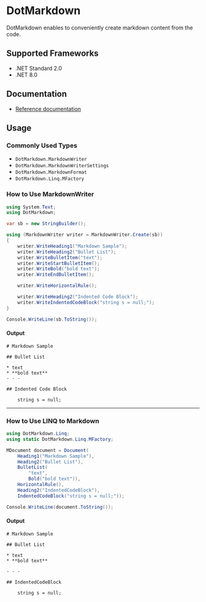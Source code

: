 # DotMarkdown

DotMarkdown enables to conveniently create markdown content from the code.

## Supported Frameworks

* .NET Standard 2.0
* .NET 8.0

## Documentation

* [Reference documentation](https://josefpihrt.github.io/docs/dotmarkdown/api)

## Usage

### Commonly Used Types

* `DotMarkdown.MarkdownWriter`
* `DotMarkdown.MarkdownWriterSettings`
* `DotMarkdown.MarkdownFormat`
* `DotMarkdown.Linq.MFactory`

### How to Use MarkdownWriter

```csharp
using System.Text;
using DotMarkdown;

var sb = new StringBuilder();

using (MarkdownWriter writer = MarkdownWriter.Create(sb))
{
    writer.WriteHeading1("Markdown Sample");
    writer.WriteHeading2("Bullet List");
    writer.WriteBulletItem("text");
    writer.WriteStartBulletItem();
    writer.WriteBold("bold text");
    writer.WriteEndBulletItem();

    writer.WriteHorizontalRule();

    writer.WriteHeading2("Indented Code Block");
    writer.WriteIndentedCodeBlock("string s = null;");
}

Console.WriteLine(sb.ToString());
```

#### Output

```
# Markdown Sample

## Bullet List

* text
* **bold text**
- - -

## Indented Code Block

    string s = null;
```

- - -

### How to Use LINQ to Markdown

```csharp
using DotMarkdown.Linq;
using static DotMarkdown.Linq.MFactory;

MDocument document = Document(
    Heading1("Markdown Sample"),
    Heading2("Bullet List"),
    BulletList(
        "text",
        Bold("bold text")),
    HorizontalRule(),
    Heading2("IndentedCodeBlock"),
    IndentedCodeBlock("string s = null;"));

Console.WriteLine(document.ToString());
```

#### Output

```
# Markdown Sample

## Bullet List

* text
* **bold text**

- - -

## IndentedCodeBlock

    string s = null;
```
